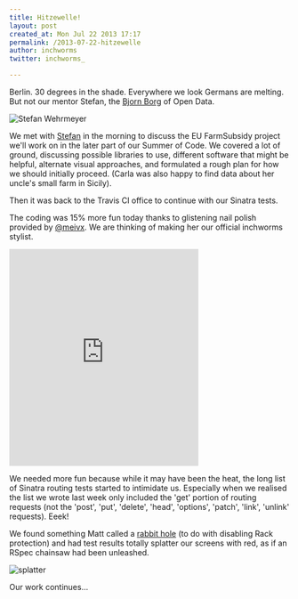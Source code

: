 ```yaml
---
title: Hitzewelle!
layout: post
created_at: Mon Jul 22 2013 17:17
permalink: /2013-07-22-hitzewelle	 
author: inchworms
twitter: inchworms_

---
```


Berlin. 30 degrees in the shade. Everywhere we look Germans are melting. But not our mentor Stefan, the [Bjorn Borg](http://news.bbc.co.uk/sportacademy/hi/sa/tennis/features/newsid_3253000/3253694.stm) of Open Data.

![Stefan Wehrmeyer](/inchworms/images/stefan.jpg)

We met with [Stefan](http://stefanwehrmeyer.com/) in the morning to discuss the EU FarmSubsidy project we'll work on in the later part of our Summer of Code. We covered a lot of ground, discussing possible libraries to use, different software that might be helpful, alternate visual approaches, and formulated a rough plan for how we should initially proceed. (Carla was also happy to find data about her uncle's small farm in Sicily).

Then it was back to the Travis CI office to continue with our Sinatra tests. 

The coding was 15% more fun today thanks to glistening nail polish provided by [@meivx](https://twitter.com/meivx). We are thinking of making her our official inchworms stylist.

<iframe src="http://loopc.am/CarlaD/loops/15-more-fun.widget" width="340" height="390" scrolling="no" frameborder="no" allowTransparency="true"></iframe>
<p></p>

We needed more fun because while it may have been the heat, the long list of Sinatra routing tests started to intimidate us. Especially when we realised the list we wrote last week only included the 'get' portion of routing requests (not the 'post', 'put', 'delete', 'head', 'options', 'patch', 'link', 'unlink' requests). Eeek!

We found something Matt called a [rabbit hole](http://youtu.be/3ppsDNkBLGY?t=1m1s) (to do with disabling Rack protection) and had test results totally splatter our screens with red, as if an RSpec chainsaw had been unleashed.

![splatter](/inchworms/images/splatter.png)

Our work continues...



